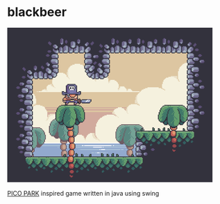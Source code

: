 # blackbeer

<img height="355" src="./show.gif">

[PICO PARK](https://store.steampowered.com/app/1509960/PICO_PARK/) inspired game written in java using swing
